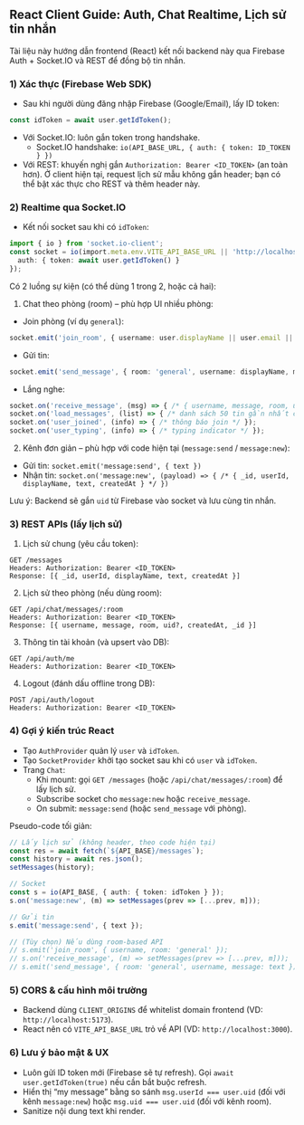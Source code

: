 ## React Client Guide: Auth, Chat Realtime, Lịch sử tin nhắn

Tài liệu này hướng dẫn frontend (React) kết nối backend này qua Firebase Auth + Socket.IO và REST để đồng bộ tin nhắn.

### 1) Xác thực (Firebase Web SDK)
- Sau khi người dùng đăng nhập Firebase (Google/Email), lấy ID token:
```ts
const idToken = await user.getIdToken();
```
- Với Socket.IO: luôn gắn token trong handshake.
  - Socket.IO handshake: `io(API_BASE_URL, { auth: { token: ID_TOKEN } })`
- Với REST: khuyến nghị gắn `Authorization: Bearer <ID_TOKEN>` (an toàn hơn). Ở client hiện tại, request lịch sử mẫu không gắn header; bạn có thể bật xác thực cho REST và thêm header này.

### 2) Realtime qua Socket.IO
- Kết nối socket sau khi có `idToken`:
```ts
import { io } from 'socket.io-client';
const socket = io(import.meta.env.VITE_API_BASE_URL || 'http://localhost:3000', {
  auth: { token: await user.getIdToken() }
});
```

Có 2 luồng sự kiện (có thể dùng 1 trong 2, hoặc cả hai):

1) Chat theo phòng (room) – phù hợp UI nhiều phòng:
- Join phòng (ví dụ `general`):
```ts
socket.emit('join_room', { username: user.displayName || user.email || 'User', room: 'general' });
```
- Gửi tin:
```ts
socket.emit('send_message', { room: 'general', username: displayName, message: text });
```
- Lắng nghe:
```ts
socket.on('receive_message', (msg) => { /* { username, message, room, uid?, timestamp } */ });
socket.on('load_messages', (list) => { /* danh sách 50 tin gần nhất của phòng */ });
socket.on('user_joined', (info) => { /* thông báo join */ });
socket.on('user_typing', (info) => { /* typing indicator */ });
```

2) Kênh đơn giản – phù hợp với code hiện tại (`message:send` / `message:new`):
- Gửi tin: `socket.emit('message:send', { text })`
- Nhận tin: `socket.on('message:new', (payload) => { /* { _id, userId, displayName, text, createdAt } */ })`

Lưu ý: Backend sẽ gắn `uid` từ Firebase vào socket và lưu cùng tin nhắn.

### 3) REST APIs (lấy lịch sử)
1) Lịch sử chung (yêu cầu token):
```
GET /messages
Headers: Authorization: Bearer <ID_TOKEN>
Response: [{ _id, userId, displayName, text, createdAt }]
```

2) Lịch sử theo phòng (nếu dùng room):
```
GET /api/chat/messages/:room
Headers: Authorization: Bearer <ID_TOKEN>
Response: [{ username, message, room, uid?, createdAt, _id }]
```

3) Thông tin tài khoản (và upsert vào DB):
```
GET /api/auth/me
Headers: Authorization: Bearer <ID_TOKEN>
```

4) Logout (đánh dấu offline trong DB):
```
POST /api/auth/logout
Headers: Authorization: Bearer <ID_TOKEN>
```

### 4) Gợi ý kiến trúc React
- Tạo `AuthProvider` quản lý `user` và `idToken`.
- Tạo `SocketProvider` khởi tạo socket sau khi có `user` và `idToken`.
- Trang `Chat`:
  - Khi mount: gọi `GET /messages` (hoặc `/api/chat/messages/:room`) để lấy lịch sử.
  - Subscribe socket cho `message:new` hoặc `receive_message`.
  - On submit: `message:send` (hoặc `send_message` với phòng).

Pseudo-code tối giản:
```ts
// Lấy lịch sử (không header, theo code hiện tại)
const res = await fetch(`${API_BASE}/messages`);
const history = await res.json();
setMessages(history);

// Socket
const s = io(API_BASE, { auth: { token: idToken } });
s.on('message:new', (m) => setMessages(prev => [...prev, m]));

// Gửi tin
s.emit('message:send', { text });

// (Tùy chọn) Nếu dùng room-based API
// s.emit('join_room', { username, room: 'general' });
// s.on('receive_message', (m) => setMessages(prev => [...prev, m]));
// s.emit('send_message', { room: 'general', username, message: text });
```

### 5) CORS & cấu hình môi trường
- Backend dùng `CLIENT_ORIGINS` để whitelist domain frontend (VD: `http://localhost:5173`).
- React nên có `VITE_API_BASE_URL` trỏ về API (VD: `http://localhost:3000`).

### 6) Lưu ý bảo mật & UX
- Luôn gửi ID token mới (Firebase sẽ tự refresh). Gọi `await user.getIdToken(true)` nếu cần bắt buộc refresh.
- Hiển thị “my message” bằng so sánh `msg.userId === user.uid` (đối với kênh `message:new`) hoặc `msg.uid === user.uid` (đối với kênh room).
- Sanitize nội dung text khi render.



